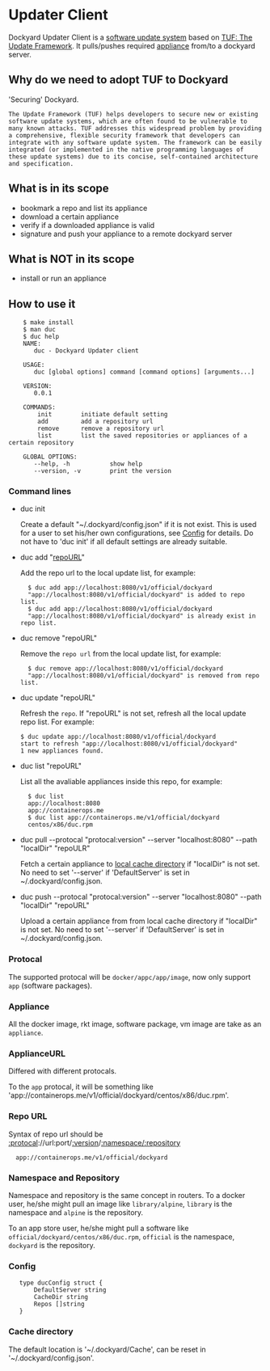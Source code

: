 # Updater Client

Dockyard Updater Client is a [software update system](https://github.com/theupdateframework/tuf/#what-is-a-software-update-system)
based on [TUF: The Update Framework](https://www.theupdateframework.com). It pulls/pushes required [appliance](#appliance) from/to a dockyard server.

## Why do we need to adopt TUF to Dockyard
'Securing' Dockyard.
```
The Update Framework (TUF) helps developers to secure new or existing software update systems, which are often found to be vulnerable to many known attacks. TUF addresses this widespread problem by providing a comprehensive, flexible security framework that developers can integrate with any software update system. The framework can be easily integrated (or implemented in the native programming languages of these update systems) due to its concise, self-contained architecture and specification.
```

## What is in its scope
- bookmark a repo and list its appliance
- download a certain appliance
- verify if a downloaded appliance is valid
- signature and push your appliance to a remote dockyard server

## What is NOT in its scope
- install or run an appliance

## How to use it
```
	$ make install
	$ man duc
	$ duc help
	NAME:
	   duc - Dockyard Updater client

	USAGE:
	   duc [global options] command [command options] [arguments...]

	VERSION:
	   0.0.1

	COMMANDS:
	    init        initiate default setting
	    add         add a repository url
	    remove      remove a repository url
	    list        list the saved repositories or appliances of a certain repository

	GLOBAL OPTIONS:
	   --help, -h           show help
	   --version, -v        print the version
```

### Command lines
- duc init

  Create a default "~/.dockyard/config.json" if it is not exist.
  This is used for a user to set his/her own configurations, see [Config](#config) for details.
  Do not have to 'duc init' if all default settings are already suitable.
- duc add "[repoURL](#repo-url)"

  Add the repo url to the local update list, for example:
  ```
	$ duc add app://localhost:8080/v1/official/dockyard
	"app://localhost:8080/v1/official/dockyard" is added to repo list.
	$ duc add app://localhost:8080/v1/official/dockyard
	"app://localhost:8080/v1/official/dockyard" is already exist in repo list.
  ```
- duc remove "repoURL"

  Remove the `repo url` from the local update list, for example:
  ```
	$ duc remove app://localhost:8080/v1/official/dockyard
	"app://localhost:8080/v1/official/dockyard" is removed from repo list.
  ```
- duc update "repoURL"

  Refresh the `repo`. If "repoURL" is not set, refresh all the local update repo list. For example:
    ```
	$ duc update app://localhost:8080/v1/official/dockyard
	start to refresh "app://localhost:8080/v1/official/dockyard"
	1 new appliances found.
  ```
- duc list "repoURL"
  
  List all the avaliable appliances inside this repo, for example:
  ```
	$ duc list
	app://localhost:8080
	app://containerops.me
	$ duc list app://containerops.me/v1/official/dockyard
	centos/x86/duc.rpm
  ```
- duc pull --protocal "protocal:version" --server "localhost:8080" --path "localDir" "repoULR"
  
  Fetch a certain appliance to [local cache directory](#cache-directory) if "localDir" is not set.
  No need to set '--server' if 'DefaultServer' is set in ~/.dockyard/config.json.
- duc push --protocal "protocal:version" --server "localhost:8080" --path "localDir" "repoURL"
 
  Upload a certain appliance from from local cache directory if "localDir" is not set.
  No need to set '--server' if 'DefaultServer' is set in ~/.dockyard/config.json.

### Protocal
  The supported protocal will be `docker/appc/app/image`, now only support `app` (software packages).

### Appliance
  All the docker image, rkt image, software package, vm image are take as an `appliance`.

### ApplianceURL
  Differed with different protocals.
  
  To the `app` protocal, it will be something like 'app://containerops.me/v1/official/dockyard/centos/x86/duc.rpm'.

### Repo URL
  Syntax of repo url should be [:protocal](#protocal)://url:port/[:version](#version)/[:namespace/:repository](#namespace-and-repository)
  ```
	app://containerops.me/v1/official/dockyard

  ```

### Namespace and Repository
Namespace and repository is the same concept in routers.
To a docker user, he/she might pull an image like `library/alpine`,
`library` is the namespace and `alpine` is the repository.

To an app store user, he/she might pull a software like `official/dockyard/centos/x86/duc.rpm`,
`official` is the namespace, `dockyard` is the repository.

### Config
```
   type ducConfig struct {
       DefaultServer string
       CacheDir string
       Repos []string
   }
```

### Cache directory
The default location is '~/.dockyard/Cache', can be reset in '~/.dockyard/config.json'.
